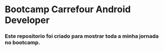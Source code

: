# Bootcamp Carrefour Android Developer
### Este repositorio foi criado para mostrar toda a minha jornada no bootcamp.